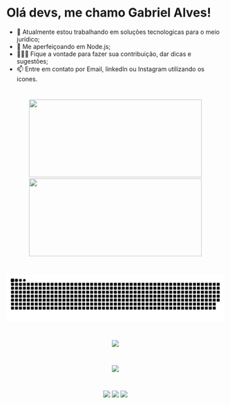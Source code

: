 
# Olá devs, me chamo Gabriel Alves! 


- 🔭 Atualmente estou trabalhando em soluções tecnologicas para o meio jurídico;
- 🌱 Me aperfeiçoando em Node.js;
- 🧑‍🤝‍🧑 Fique a vontade para fazer sua contribuição, dar dicas e sugestões;
- 📫 Entre em contato por Email, linkedIn ou Instagram utilizando os icones.
#
   
<div align="center" >

<div>
<a href="https://github.com/Gabriel-Alves-dev">
<img loading="lazy" width="400em" height="180em" src="https://github-readme-stats.vercel.app/api/top-langs/?username=Gabriel-Alves-dev&layout=compact&langs_count=7&theme=dark"/>
<img loading="lazy" width="400em" height="180em" src="https://github-readme-stats.vercel.app/api?username=Gabriel-Alves-dev&show_icons=true&theme=dark&include_all_commits=true&count_private=true"/>  
</div>
    
#    
<picture>
  <source media="(prefers-color-scheme: dark)" srcset="https://raw.githubusercontent.com/platane/platane/output/github-contribution-grid-snake-dark.svg">
  <source media="(prefers-color-scheme: light)" srcset="https://raw.githubusercontent.com/platane/platane/output/github-contribution-grid-snake.svg">
  <img alt="github contribution grid snake animation" src="https://raw.githubusercontent.com/platane/platane/output/github-contribution-grid-snake.svg">
</picture>

#
<a href="https://skillicons.dev" >
  <img src="https://skillicons.dev/icons?i=git,vscode,javascript,css,html,react,nodejs,express,figma,github,postman,bootstrap,mysql" />
</a>

#

<div align="center" >
     <img src="https://github-profile-trophy.vercel.app/?username=Gabriel-Alves-dev&row=1&column=6&theme=dracula&margin-w=15&margin-h=15"/>
  </div>

#

<div> 
  <a href = "mailto:gabrielm.alvesdev@gmail.com"><img src="https://img.shields.io/badge/-Gmail-%23333?style=for-the-badge&logo=gmail&logoColor=white" target="_blank"></a>
  <a href="https://www.linkedin.com/in/gabriel-alves-787208250/" target="_blank"><img src="https://img.shields.io/badge/-LinkedIn-%230077B5?style=for-the-badge&logo=linkedin&logoColor=white" target="_blank"></a> 
  <a href="https://www.instagram.com/alves_gb021/" target="_blank"><img src="https://img.shields.io/badge/-Instagram-%23E4405F?style=for-the-badge&logo=instagram&logoColor=white" target="_blank"></a>
</div>


